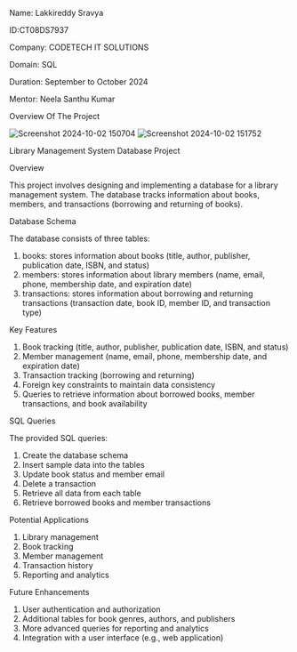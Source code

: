 Name: Lakkireddy Sravya

ID:CT08DS7937

Company: CODETECH IT SOLUTIONS

Domain: SQL

Duration: September to October 2024

Mentor: Neela Santhu Kumar

Overview Of The Project

![Screenshot 2024-10-02 150704](https://github.com/user-attachments/assets/0524d8af-e0b9-450d-a836-8debacdb2ef1)
![Screenshot 2024-10-02 151752](https://github.com/user-attachments/assets/9b8f8893-a703-4958-b6aa-7544496e5b0c)

Library Management System Database Project

Overview

This project involves designing and implementing a database for a library management system. The database tracks information about books, members, and transactions (borrowing and returning of books).

Database Schema

The database consists of three tables:

1. books: stores information about books (title, author, publisher, publication date, ISBN, and status)
2. members: stores information about library members (name, email, phone, membership date, and expiration date)
3. transactions: stores information about borrowing and returning transactions (transaction date, book ID, member ID, and transaction type)

Key Features

1. Book tracking (title, author, publisher, publication date, ISBN, and status)
2. Member management (name, email, phone, membership date, and expiration date)
3. Transaction tracking (borrowing and returning)
4. Foreign key constraints to maintain data consistency
5. Queries to retrieve information about borrowed books, member transactions, and book availability

SQL Queries

The provided SQL queries:

1. Create the database schema
2. Insert sample data into the tables
3. Update book status and member email
4. Delete a transaction
5. Retrieve all data from each table
6. Retrieve borrowed books and member transactions

Potential Applications

1. Library management
2. Book tracking
3. Member management
4. Transaction history
5. Reporting and analytics

Future Enhancements

1. User authentication and authorization
2. Additional tables for book genres, authors, and publishers
3. More advanced queries for reporting and analytics
4. Integration with a user interface (e.g., web application)
